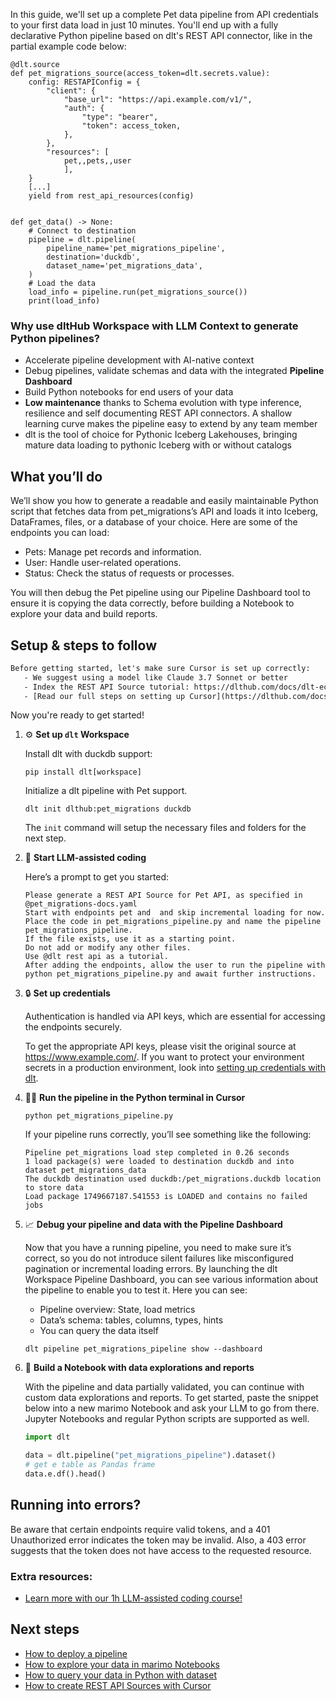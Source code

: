 In this guide, we'll set up a complete Pet data pipeline from API credentials to your first data load in just 10 minutes. You'll end up with a fully declarative Python pipeline based on dlt's REST API connector, like in the partial example code below:

```python-outcome
@dlt.source
def pet_migrations_source(access_token=dlt.secrets.value):
    config: RESTAPIConfig = {
        "client": {
            "base_url": "https://api.example.com/v1/",
            "auth": {
                "type": "bearer",
                "token": access_token,
            },
        },
        "resources": [
            pet,,pets,,user
            ],
    }
    [...]
    yield from rest_api_resources(config)


def get_data() -> None:
    # Connect to destination
    pipeline = dlt.pipeline(
        pipeline_name='pet_migrations_pipeline',
        destination='duckdb',
        dataset_name='pet_migrations_data', 
    )
    # Load the data
    load_info = pipeline.run(pet_migrations_source())
    print(load_info) 
```

### Why use dltHub Workspace with LLM Context to generate Python pipelines?

- Accelerate pipeline development with AI-native context
- Debug pipelines, validate schemas and data with the integrated **Pipeline Dashboard**
- Build Python notebooks for end users of your data
- **Low maintenance** thanks to Schema evolution with type inference, resilience and self documenting REST API connectors. A shallow learning curve makes the pipeline easy to extend by any team member
- dlt is the tool of choice for Pythonic Iceberg Lakehouses, bringing mature data loading to pythonic Iceberg with or without catalogs

## What you’ll do

We’ll show you how to generate a readable and easily maintainable Python script that fetches data from pet_migrations’s API and loads it into Iceberg, DataFrames, files, or a database of your choice. Here are some of the endpoints you can load:

- Pets: Manage pet records and information.
- User: Handle user-related operations.
- Status: Check the status of requests or processes.

You will then debug the Pet pipeline using our Pipeline Dashboard tool to ensure it is copying the data correctly, before building a Notebook to explore your data and build reports.

## Setup & steps to follow

```default
Before getting started, let's make sure Cursor is set up correctly:
   - We suggest using a model like Claude 3.7 Sonnet or better
   - Index the REST API Source tutorial: https://dlthub.com/docs/dlt-ecosystem/verified-sources/rest_api/ and add it to context as **@dlt rest api**
   - [Read our full steps on setting up Cursor](https://dlthub.com/docs/dlt-ecosystem/llm-tooling/cursor-restapi#23-configuring-cursor-with-documentation)
```

Now you're ready to get started!

1. ⚙️ **Set up `dlt` Workspace**
    
    Install dlt with duckdb support:
    ```shell
    pip install dlt[workspace]
    ```

    Initialize a dlt pipeline with Pet support.
    ```shell
    dlt init dlthub:pet_migrations duckdb
    ```

    The `init` command will setup the necessary files and folders for the next step.
    
2. 🤠 **Start LLM-assisted coding**
    
    Here’s a prompt to get you started:
    
    ```prompt
    Please generate a REST API Source for Pet API, as specified in @pet_migrations-docs.yaml 
    Start with endpoints pet and  and skip incremental loading for now. 
    Place the code in pet_migrations_pipeline.py and name the pipeline pet_migrations_pipeline. 
    If the file exists, use it as a starting point. 
    Do not add or modify any other files. 
    Use @dlt rest api as a tutorial. 
    After adding the endpoints, allow the user to run the pipeline with python pet_migrations_pipeline.py and await further instructions.
    ```

    
3. 🔒 **Set up credentials** 
    
    Authentication is handled via API keys, which are essential for accessing the endpoints securely.
    
    To get the appropriate API keys, please visit the original source at https://www.example.com/.
    If you want to protect your environment secrets in a production environment, look into [setting up credentials with dlt](https://dlthub.com/docs/walkthroughs/add_credentials).
    
4. 🏃‍♀️ **Run the pipeline in the Python terminal in Cursor**
    
    ```shell
    python pet_migrations_pipeline.py
    ```
    
    If your pipeline runs correctly, you’ll see something like the following:
    
    ```shell
    Pipeline pet_migrations load step completed in 0.26 seconds
    1 load package(s) were loaded to destination duckdb and into dataset pet_migrations_data
    The duckdb destination used duckdb:/pet_migrations.duckdb location to store data
    Load package 1749667187.541553 is LOADED and contains no failed jobs
    ```
    
5. 📈 **Debug your pipeline and data with the Pipeline Dashboard**

    Now that you have a running pipeline, you need to make sure it’s correct, so you do not introduce silent failures like misconfigured pagination or incremental loading errors. By launching the dlt Workspace Pipeline Dashboard, you can see various information about the pipeline to enable you to test it. Here you can see:
    - Pipeline overview: State, load metrics
    - Data’s schema: tables, columns, types, hints
    - You can query the data itself
    
    ```shell
    dlt pipeline pet_migrations_pipeline show --dashboard
    ```
    
6. 🐍 **Build a Notebook with data explorations and reports**

    With the pipeline and data partially validated, you can continue with custom data explorations and reports. To get started, paste the snippet below into a new marimo Notebook and ask your LLM to go from there. Jupyter Notebooks and regular Python scripts are supported as well.

    
    ```python
    import dlt

   data = dlt.pipeline("pet_migrations_pipeline").dataset()
   # get e table as Pandas frame
   data.e.df().head()
    ```

## Running into errors?

Be aware that certain endpoints require valid tokens, and a 401 Unauthorized error indicates the token may be invalid. Also, a 403 error suggests that the token does not have access to the requested resource.

### Extra resources:

- [Learn more with our 1h LLM-assisted coding course!](https://www.youtube.com/watch?v=GGid70rnJuM)

## Next steps

- [How to deploy a pipeline](https://dlthub.com/docs/walkthroughs/deploy-a-pipeline)
- [How to explore your data in marimo Notebooks](https://dlthub.com/docs/general-usage/dataset-access/marimo)
- [How to query your data in Python with dataset](https://dlthub.com/docs/general-usage/dataset-access/dataset)
- [How to create REST API Sources with Cursor](https://dlthub.com/docs/dlt-ecosystem/llm-tooling/cursor-restapi)